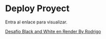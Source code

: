 # Deploy Proyect
Entra al enlace para visualizar.

[Desafío Black and White en Render By Rodrigo](https://prueba-modulo6-club-deportivo.onrender.com)
